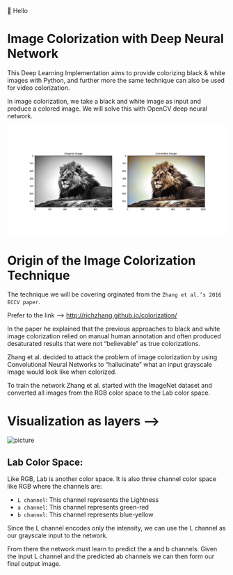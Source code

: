 👋 Hello

# Image Colorization with Deep Neural Network


This Deep Learning Implementation aims to provide colorizing black & white images with Python, and further more the same technique can also be used for video colorization.

In image colorization, we take a black and white image as input and produce a colored image. We will solve this with OpenCV deep neural network.

![picture](result.png)

# Origin of the Image Colorization Technique

The technique we will be covering orginated from the `Zhang et al.’s 2016 ECCV paper`.

Prefer to the link --> http://richzhang.github.io/colorization/

In the paper he explained that the previous approaches to black and white image colorization relied on manual human annotation and often produced desaturated results that were not “believable” as true colorizations.

Zhang et al. decided to attack the problem of image colorization by using Convolutional Neural Networks to “hallucinate” what an input grayscale image would look like when colorized.

To train the network Zhang et al. started with the ImageNet dataset and converted all images from the RGB color space to the Lab color space.

# Visualization as layers --> 

![picture](https://www.learnopencv.com/wp-content/uploads/2018/07/colorizing-network-architecture-1024x491.png)

## Lab Color Space:

Like RGB, Lab is another color space. It is also three channel color space like RGB where the channels are:

  - `L channel`: This channel represents the Lightness
  - `a channel`: This channel represents green-red
  - `b channel`: This channel represents blue-yellow

Since the L channel encodes only the intensity, we can use the L channel as our grayscale input to the network.

From there the network must learn to predict the a and b channels. Given the input L channel and the predicted ab channels we can then form our final output image.


